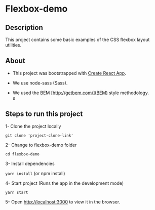 # Flexbox-demo 

## Description

This project contains some basic examples of the CSS flexbox layout utilities.

## About

- This project was bootstrapped with [Create React App](https://github.com/facebook/create-react-app).

- We use node-sass (Sass).

- We used the BEM [http://getbem.com/](BEM) style methodology.  
s
## Steps to run this project 

1- Clone the project locally
 
 `git clone 'project-clone-link'`

2- Change to flexbox-demo folder

 `cd flexbox-demo`

3- Install dependencies

 `yarn install`  (or npm install)

4- Start project (Runs the app in the development mode)

 `yarn start`

5- Open [http://localhost:3000](http://localhost:3000) to view it in the browser.



